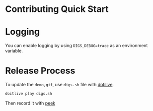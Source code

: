 # Contributing Quick Start

# Logging

You can enable logging by using `DIGS_DEBUG=trace` as an environment variable.


# Release Process

To update the `demo,gif`, use `digs.sh` file with [dotilive](https://github.com/sloria/doitlive).

``` bash
doitlive play digs.sh
```

Then record it with [peek](https://github.com/phw/peek)
